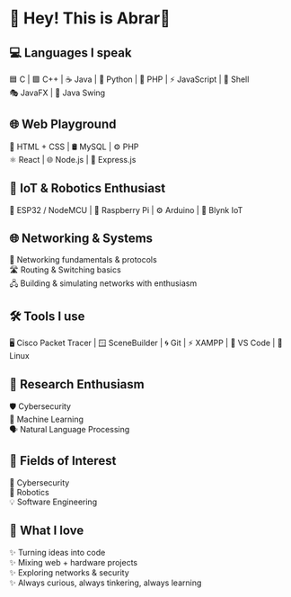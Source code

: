 # 🌟 Hey! This is Abrar💯

## 💻 Languages I speak
🟦 C | 🟪 C++ | ☕ Java | 🐍 Python | 🐘 PHP | ⚡ JavaScript | 🐚 Shell  
🎭 JavaFX | 🎨 Java Swing

## 🌐 Web Playground
🎨 HTML + CSS | 🛢️ MySQL | ⚙️ PHP  
⚛️ React | 🌐 Node.js | 🚂 Express.js

## 🤖 IoT & Robotics Enthusiast
🔌 ESP32 / NodeMCU | 🍓 Raspberry Pi | ⚙️ Arduino | 📡 Blynk IoT

## 🌐 Networking & Systems
🔗 Networking fundamentals & protocols  
🛣️ Routing & Switching basics  
🖧 Building & simulating networks with enthusiasm

## 🛠️ Tools I use
🖥️ Cisco Packet Tracer | 🪟 SceneBuilder | 🌀 Git | ⚡ XAMPP | 📝 VS Code | 🐧 Linux

## 🔬 Research Enthusiasm
🛡️ Cybersecurity  
🤖 Machine Learning  
🗣️ Natural Language Processing

## 🎯 Fields of Interest
🔐 Cybersecurity  
🤖 Robotics  
💡 Software Engineering

## 🚀 What I love
✨ Turning ideas into code  
✨ Mixing web + hardware projects  
✨ Exploring networks & security  
✨ Always curious, always tinkering, always learning
